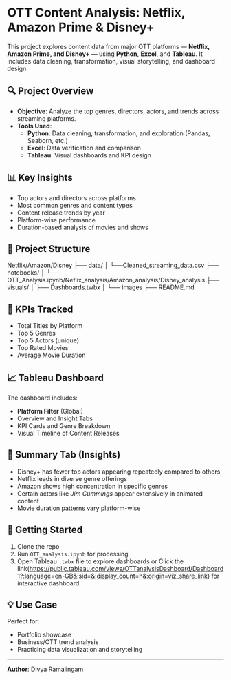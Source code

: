 # OTT Content Analysis: Netflix, Amazon Prime & Disney+

This project explores content data from major OTT platforms — **Netflix, Amazon Prime, and Disney+** — using **Python**, **Excel**, and **Tableau**. It includes data cleaning, transformation, visual storytelling, and dashboard design.

## 🔍 Project Overview

- **Objective**: Analyze the top genres, directors, actors, and trends across streaming platforms.
- **Tools Used**:
  - **Python**: Data cleaning, transformation, and exploration (Pandas, Seaborn, etc.)
  - **Excel**: Data verification and comparison
  - **Tableau**: Visual dashboards and KPI design

## 📊 Key Insights

- Top actors and directors across platforms
- Most common genres and content types
- Content release trends by year
- Platform-wise performance
- Duration-based analysis of movies and shows

## 📁 Project Structure

Netflix/Amazon/Disney
├── data/
│ └──Cleaned_streaming_data.csv
├── notebooks/
│ └── OTT_Analysis.ipynb/Neflix_analysis/Amazon_analysis/Disney_analysis
├── visuals/
│ ├── Dashboards.twbx
│ └── images
├── README.md


## 📌 KPIs Tracked

- Total Titles by Platform
- Top 5 Genres
- Top 5 Actors (unique)
- Top Rated Movies
- Average Movie Duration

## 📈 Tableau Dashboard

The dashboard includes:
- **Platform Filter** (Global)
- Overview and Insight Tabs
- KPI Cards and Genre Breakdown
- Visual Timeline of Content Releases

## 🧠 Summary Tab (Insights)

- Disney+ has fewer top actors appearing repeatedly compared to others
- Netflix leads in diverse genre offerings
- Amazon shows high concentration in specific genres
- Certain actors like *Jim Cummings* appear extensively in animated content
- Movie duration patterns vary platform-wise

## 🚀 Getting Started

1. Clone the repo
2. Run `OTT_analysis.ipynb` for processing
3. Open Tableau `.twbx` file to explore dashboards or Click the link(https://public.tableau.com/views/OTTanalysisDashboard/Dashboard1?:language=en-GB&:sid=&:display_count=n&:origin=viz_share_link) for interactive dashboard

## 💡 Use Case

Perfect for:
- Portfolio showcase
- Business/OTT trend analysis
- Practicing data visualization and storytelling

---

**Author**: Divya Ramalingam  
